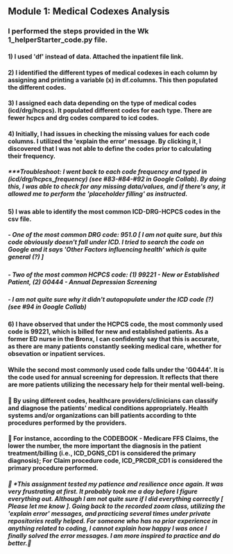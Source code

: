 ## Module 1: Medical Codexes Analysis

### I performed the steps provided in the Wk 1_helperStarter_code.py file.
#### 1) I used 'df' instead of data. Attached the inpatient file link.

#### 2) I identified the different types of medical codexes in each column by assigning and printing a variable (x) in df.columns. This then populated the different codes.

#### 3) I assigned each data depending on the type of medical codes (icd/drg/hcpcs). It populated different codes for each type. There are fewer hcpcs and drg codes compared to icd codes.

#### 4) Initially, I had issues in checking the missing values for each code columns. I utilized the 'explain the error' message. By clicking it, I discovered that I was not able to define the codes prior to calculating their frequency.
##### ***Troubleshoot: I went back to each code frequency and typed in (icd/drg/hcpcs_frequency) (see #83-#84-#92 in Google Collab). By doing this, I was able to check for any missing data/values, and if there's any, it allowed me to perform the 'placeholder filling' as instructed.

#### 5) I was able to identify the most common ICD-DRG-HCPCS codes in the csv file.
##### - One of the most common DRG code: 951.0 [ I am not quite sure, but this code obviously doesn't fall under ICD. I tried to search the code on Google and it says 'Other Factors influencing health' which is quite general (?) ] 
##### - Two of the most common HCPCS code: (1) 99221 - New or Established Patient, (2) G0444 - Annual Depression Screening
##### - I am not quite sure why it didn't autopopulate under the ICD code (?) (see #94 in Google Collab)

#### 6) I have observed that under the HCPCS code, the most commonly used code is 99221, which is billed for new and established patients. As a former ED nurse in the Bronx, I can confidently say that this is accurate, as there are many patients constantly seeking medical care, whether for obsevation or inpatient services.
#### While the second most commonly used code falls under the 'G0444'. It is the code used for annual screening for depression. It reflects that there are more patients utilizing the necessary help for their mental well-being. 

#### 📌 By using different codes, healthcare providers/clinicians can classify and diagnose the patients' medical conditions appropriately. Health systems and/or organizations can bill patients according to thte procedures performed by the providers. 
#### 📌 For instance, according to the CODEBOOK - Medicare FFS Claims, the lower the number, the more important the diagnosis in the patient treatment/billing (i.e., ICD_DGNS_CD1 is considered the primary diagnosis); For Claim procedure code, ICD_PRCDR_CD1 is considered the primary procedure performed.


##### 📌 *This assignment tested my patience and resilience once again. It was very frustrating at first. It probably took me a day before I figure everything out. Although I am not quite sure if I did everything correctly [ Please let me know ]. Going back to the recorded zoom class, utilizing the 'explain error' messages, and practicing several times under private repositories really helped. For someone who has no prior experience in anything related to coding, I cannot explain how happy I was once I finally solved the error messages. I am more inspired to practice and do better.🙂
